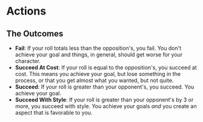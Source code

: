 # Actions

## The Outcomes 

- **Fail**: If your roll totals less than the opposition's, you fail. You
  don't achieve your goal and things, in general, should get worse for your
  character.
- **Succeed At Cost**: If your roll is equal to the opposition's, you succeed
  at cost. This means you achieve your goal, but lose something in the
  process, or that you get almost what you wanted, but not quite.
- **Succeed**: If your roll is greater than your opponent's, you succeed. You
  achieve your goal.
- **Succeed With Style**: If your roll is greater than your opponent's by 3 or
  more, you succeed with style. You achieve your goals _and_ you create an
  aspect that is favorable to you.
